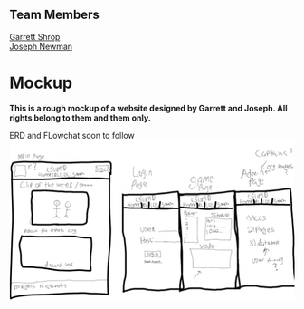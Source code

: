 
## Team Members
[Garrett Shrop](https://github.com/GarrettShrop) <br/>
[Joseph Newman](https://github.com/Joseph-M-Newman)<br/>



# Mockup 
**This is a rough mockup of a website designed by Garrett and Joseph. All rights belong to them and them only.**

ERD and FLowchat soon to follow
![Mockup](mockup.png)
